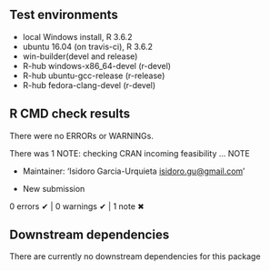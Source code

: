## Test environments
* local Windows install, R 3.6.2
* ubuntu 16.04 (on travis-ci), R 3.6.2
* win-builder(devel and release)
* R-hub windows-x86_64-devel (r-devel)
* R-hub ubuntu-gcc-release (r-release)
* R-hub fedora-clang-devel (r-devel)


## R CMD check results
There were no ERRORs or WARNINGs. 

There was 1 NOTE:
checking CRAN incoming feasibility ... NOTE
* Maintainer: ‘Isidoro Garcia-Urquieta <isidoro.gu@gmail.com>’

* New submission

 0 errors ✔ | 0 warnings ✔ | 1 note ✖


## Downstream dependencies
There are currently no downstream dependencies for this package